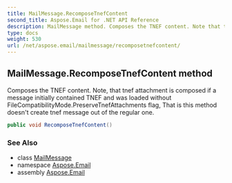 ```yaml
---
title: MailMessage.RecomposeTnefContent
second_title: Aspose.Email for .NET API Reference
description: MailMessage method. Composes the TNEF content. Note that tnef attachment is composed if a message initially contained TNEF and was loaded without FileCompatibilityMode.PreserveTnefAttachments flag That is this method doesnt create tnef message out of the regular one
type: docs
weight: 530
url: /net/aspose.email/mailmessage/recomposetnefcontent/
---
```

## MailMessage.RecomposeTnefContent method

Composes the TNEF content. Note, that tnef attachment is composed if a message initially contained TNEF and was loaded without FileCompatibilityMode.PreserveTnefAttachments flag, That is this method doesn't create tnef message out of the regular one.

```csharp
public void RecomposeTnefContent()
```

### See Also

* class [MailMessage](../)
* namespace [Aspose.Email](../../mailmessage/)
* assembly [Aspose.Email](../../../)



